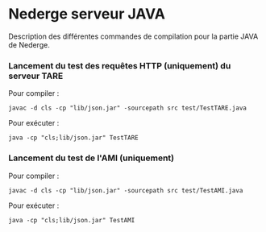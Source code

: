 # Nederge serveur JAVA

Description des différentes commandes de compilation pour la partie JAVA de Nederge.

### Lancement du test des requêtes HTTP (uniquement) du serveur TARE

Pour compiler :

	javac -d cls -cp "lib/json.jar" -sourcepath src test/TestTARE.java

Pour exécuter :

	java -cp "cls;lib/json.jar" TestTARE


### Lancement du test de l'AMI (uniquement)

Pour compiler :

	javac -d cls -cp "lib/json.jar" -sourcepath src test/TestAMI.java

Pour exécuter :

	java -cp "cls;lib/json.jar" TestAMI